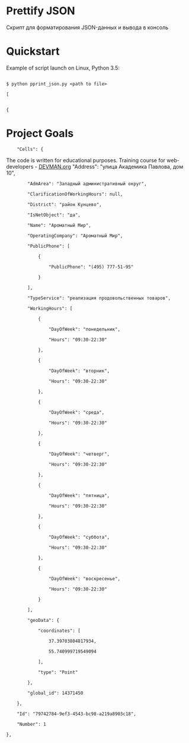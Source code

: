 # Prettify JSON

Скрипт для форматирования JSON-данных и вывода в консоль

# Quickstart


Example of script launch on Linux, Python 3.5:

```#!bash

$ python pprint_json.py <path to file>

[


```
    {

# Project Goals
        "Cells": {

The code is written for educational purposes. Training course for web-developers - [DEVMAN.org](https://devman.org)
            "Address": "улица Академика Павлова, дом 10",

            "AdmArea": "Западный административный округ",

            "ClarificationOfWorkingHours": null,

            "District": "район Кунцево",

            "IsNetObject": "да",

            "Name": "Ароматный Мир",

            "OperatingCompany": "Ароматный Мир",

            "PublicPhone": [

                {

                    "PublicPhone": "(495) 777-51-95"

                }

            ],

            "TypeService": "реализация продовольственных товаров",

            "WorkingHours": [

                {

                    "DayOfWeek": "понедельник",

                    "Hours": "09:30-22:30"

                },

                {

                    "DayOfWeek": "вторник",

                    "Hours": "09:30-22:30"

                },

                {

                    "DayOfWeek": "среда",

                    "Hours": "09:30-22:30"

                },

                {

                    "DayOfWeek": "четверг",

                    "Hours": "09:30-22:30"

                },

                {

                    "DayOfWeek": "пятница",

                    "Hours": "09:30-22:30"

                },

                {

                    "DayOfWeek": "суббота",

                    "Hours": "09:30-22:30"

                },

                {

                    "DayOfWeek": "воскресенье",

                    "Hours": "09:30-22:30"

                }

            ],

            "geoData": {

                "coordinates": [

                    37.39703804817934,

                    55.740999719549094

                ],

                "type": "Point"

            },

            "global_id": 14371450

        },

        "Id": "79742784-9ef3-4543-bc98-a219a8903c18",

        "Number": 1

    },
